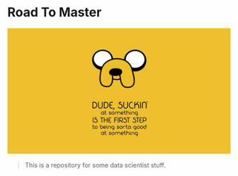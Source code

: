 # Road To Master
![jake](./assets/JakeQuotes.jpeg)
>  This is a repository for some data scientist stuff.
